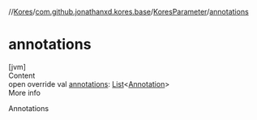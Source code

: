 //[Kores](../../index.md)/[com.github.jonathanxd.kores.base](../index.md)/[KoresParameter](index.md)/[annotations](annotations.md)



# annotations  
[jvm]  
Content  
open override val [annotations](annotations.md): [List](https://kotlinlang.org/api/latest/jvm/stdlib/kotlin.collections/-list/index.html)<[Annotation](../-annotation/index.md)>  
More info  


Annotations

  



